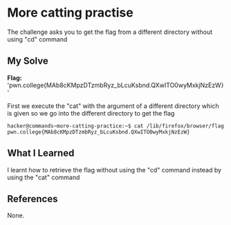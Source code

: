 # More catting practise
The challenge asks you to get the flag from a different directory without using "cd" command 

## My Solve
**Flag:** 'pwn.college{MAb8cKMpzDTzmbRyz_bLcuKsbnd.QXwITO0wyMxkjNzEzW}'

First we execute the "cat" with the argument of a different directory which is given so we go into the different directory to get the flag

```
hacker@commands~more-catting-practice:~$ cat /lib/firefox/browser/flag
pwn.college{MAb8cKMpzDTzmbRyz_bLcuKsbnd.QXwITO0wyMxkjNzEzW}
```

## What I Learned
I learnt how  to retrieve the flag without using the "cd" command instead by using the "cat" command
## References
None.

